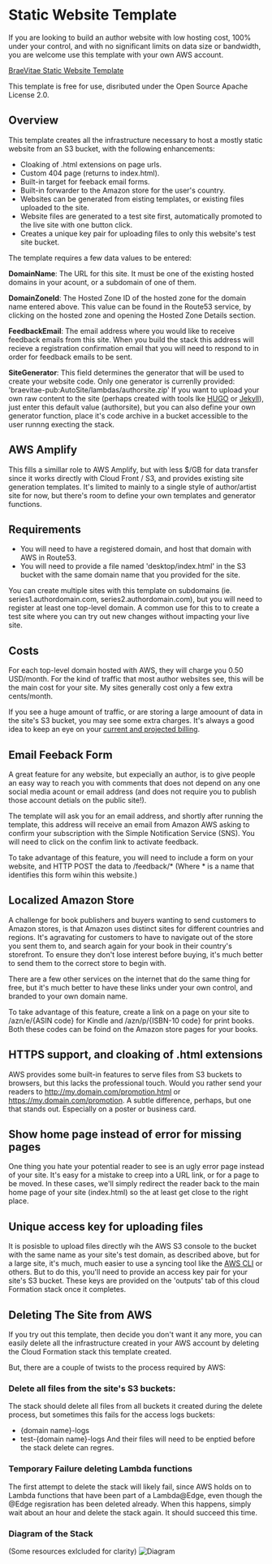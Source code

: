 # Static Website Template

If you are looking to build an author website with low hosting cost, 100% under your control, and with no significant limits on data size or bandwidth, you are welcome use this template with your own AWS account.

[BraeVitae Static Website Template](https://us-east-1.console.aws.amazon.com/cloudformation/home?region=us-east-1#/stacks/create/review?templateURL=https://braevitae-pub.s3.amazonaws.com/AutoSite/AuthorSite.template)

This template is free for use, disributed under the Open Source Apache License 2.0.

## Overview

This template creates all the infrastructure necessary to host a mostly static website from an S3 bucket, with the following enhancements:

- Cloaking of .html extensions on page urls.
- Custom 404 page (returns to index.html).
- Built-in target for feeback email forms.
- Built-in forwarder to the Amazon store for the user's country.
- Websites can be generated from eisting templates, or existing files uploaded to the site.
- Website files are generated to a test site first, automatically promoted to the live site with one button click.
- Creates a unique key pair for uploading files to only this website's test site bucket.

The template requires a few data values to be entered:

**DomainName**: The URL for this site. It must be one of the existing hosted domains in your acount, or a subdomain of one of them.

**DomainZoneId**: The Hosted Zone ID of the hosted zone for the domain name entered above. This value can be found in the Route53 service, by clicking on the hosted zone and opening the Hosted Zone Details section.

**FeedbackEmail**: The email address where you would like to receive feedback emails from this site. When you build the stack this address will recieve a registration confirmation email that you will need to respond to in order for feedback emails to be sent.

**SiteGenerator**: This field determines the generator that will be used to create your website code. Only one generator is currenlly provided: 'braevitae-pub:AutoSite/lambdas/authorsite.zip' If you want to upload your own raw content to the site (perhaps created with tools lke [HUGO](https://gohugo.io/) or [Jekyll](https://jekyllrb.com/)), just enter this default value (authorsite), but you can also define your own generator function, place it's code archive in a bucket accessible to the user runnng execting the stack.

## AWS Amplify

This fills a simillar role to AWS Amplify, but with less $/GB for data transfer since it works directly with Cloud Front / S3, and provides existing site generation templates. It's limited to mainly to a single style of author/artist site for now, but there's room to define your own templates and generator functions.

## Requirements

 - You will need to have a registered domain, and host that domain with AWS in Route53.
 - You will need to provide a file named 'desktop/index.html' in the S3 bucket with the same domain name that you provided for the site.

You can create multiple sites with this template on subdomains (ie. series1.authordomain.com, series2.authordomain.com), but you will need to register at least one top-level domain. A common use for this to to create a test site where you can try out new changes without impacting your live site.

## Costs

For each top-level domain hosted with AWS, they will charge you 0.50 USD/month. For the kind of traffic that most author websites see, this will be the main cost for your site. My sites generally cost only a few extra cents/month.

If you see a huge amount of traffic, or are storing a large amoount of data in the site's S3 bucket, you may see some extra charges. It's always a good idea to keep an eye on your [current and projected billing](https://console.aws.amazon.com/billing/home).

## Email Feeback Form

A great feature for any website, but expecially an author, is to give people an easy way to reach you with comments that does not depend on any one social media acount or email address (and does not require you to publish those account detials on the public site!).

The template will ask you for an email address, and shortly after running the template, this address will receive an email from Amazon AWS asking to confirm your subscription with the Simple Notification Service (SNS). You will need to click on the confim link to activate feedback.

To take advantage of this feature, you will need to include a form on your website, and HTTP POST the data to /feedback/*  (Where * is a name that identifies this form wihin this website.)

## Localized Amazon Store

A challenge for book publishers and buyers wanting to send customers to Amazon stores, is that Amazon uses distinct sites for different countries and regions. It's agravating for customers to have to navigate out of the store you sent them to, and search again for your book in their country's storefront. To ensure they don't lose interest before buying, it's much better to send them to the correct store to begin with.

There are a few other services on the internet that do the same thing for free, but it's much better to have these links under your own control, and branded to your own domain name.

To take advantage of this feature, create a link on a page on your site to /azn/e/{ASIN code} for Kindle and /azn/p/{ISBN-10 code} for print books. Both these codes can be foind on the Amazon store pages for your books.

## HTTPS support, and cloaking of .html extensions

AWS provides some built-in features to serve files from S3 buckets to browsers, but this lacks the professional touch. Would you rather send your readers to http://my.domain.com/promotion.html or https://my.domain.com/promotion. A subtle difference, perhaps, but one that stands out. Especially on a poster or business card.

## Show home page instead of error for missing pages

One thing you hate your potential reader to see is an ugly error page instead of your site. It's easy for a mistake to creep into a URL link, or for a page to be moved. In these cases, we'll simply redirect the reader back to the main home page of your site (index.html) so the at least get close to the right place.

## Unique access key for uploading files

It is posisble to upload files directly wih the AWS S3 console to the bucket with the same name as your site's test domain, as described above, but for a large site, it's much, much easier to use a syncing tool like the [AWS CLI](https://docs.aws.amazon.com/cli/latest/userguide/cli-services-s3-commands.html) or others. But to do this, you'll need to provide an access key pair for your site's S3 bucket. These keys are provided on the 'outputs' tab of this cloud Formation stack once it completes.

## Deleting The Site from AWS

If you try out this template, then decide you don't want it any more, you can easily delete all the infrastructure created in your AWS account by deleting the Cloud Formation stack this template created.

But, there are a couple of twists to the process required by AWS:

### Delete all files from the site's S3 buckets:

The stack should delete all files from all buckets it created during the delete process, but sometimes this fails for the access logs buckets:
- {domain name}-logs
- test-{domain name}-logs
And their files will need to be enptied before the stack delete can regres.

### Temporary Failure deleting Lambda functions

The first attempt to delete the stack will likely fail, since AWS holds on to Lambda functions that have been part of a Lambda@Edge, even though the @Edge regisration has been deleted already. When this happens, simply wait about an hour and delete the stack again. It should succeed this time.

### Diagram of the Stack
(Some resources exlcluded for clarity)
![Diagram](vizualization/AuthorSite.template.png)
